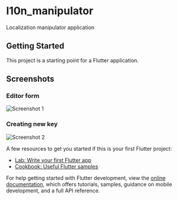 # l10n_manipulator

Localization manipulator application

## Getting Started

This project is a starting point for a Flutter application.

## Screenshots

### Editor form

![Screenshot 1](https://github.com/thanhtunguet/l10n_editor_by_flutter/blob/main/screenshots/Screenshot%202023-04-17%20at%2015.21.50.png?raw=true)

### Creating new key

![Screenshot 2](https://github.com/thanhtunguet/l10n_editor_by_flutter/blob/main/screenshots/Screenshot%202023-04-17%20at%2015.21.56.png?raw=true)

A few resources to get you started if this is your first Flutter project:

- [Lab: Write your first Flutter app](https://docs.flutter.dev/get-started/codelab)
- [Cookbook: Useful Flutter samples](https://docs.flutter.dev/cookbook)

For help getting started with Flutter development, view the
[online documentation](https://docs.flutter.dev/), which offers tutorials,
samples, guidance on mobile development, and a full API reference.
